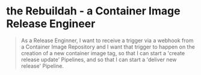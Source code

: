 # the Rebuildah - a Container Image Release Engineer

> As a Release Enginner,
> I want to receive a trigger via a webhook from a Container Image Repository
> and I want that trigger to happen on the creation of a new container image tag,
> so that I can start a 'create release update' Pipelines,
> and so that I can start a 'deliver new release' Pipeline.
